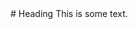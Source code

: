 <!DOCTYPE html>
<html>
<head>
  <style>
    @keyframes fade-in {
      from { opacity: 0; }
      to { opacity: 1; }
    }

    .fade-in-element {
      animation: fade-in 1s ease-in;
    }
  </style>
</head>
<body>
  <div class="fade-in-element">
    <!-- Your Markdown content goes here -->
    # Heading
    This is some text.
  </div>
</body>
</html>
